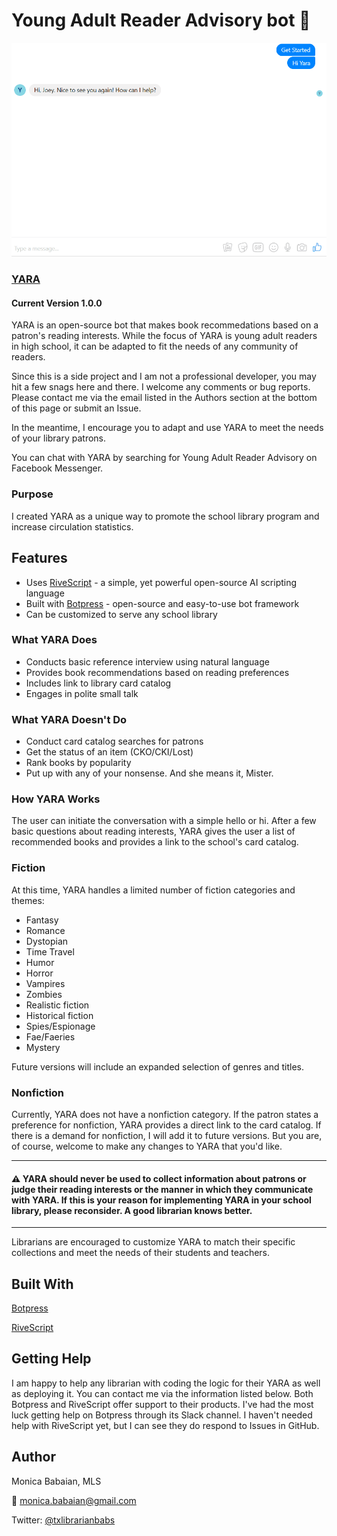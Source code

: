# Young Adult Reader Advisory bot 🤖 
 

<img src="https://github.com/mbabaian/yara/blob/master/yara_intro.gif" width="548">

### [YARA](https://www.facebook.com/Young-Adult-Reader-Advisory-163238114307197/)

#### Current Version 1.0.0 
YARA is an open-source bot that makes book recommedations based on a patron's reading interests. While the focus of YARA is young adult readers in high school, it can be adapted to fit the needs of any community of readers.

Since this is a side project and I am not a professional developer, you may hit a few snags here and there. I welcome any comments or bug reports. Please contact me via the email listed in the Authors section at the bottom of this page or submit an Issue. 

In the meantime, I encourage you to adapt and use YARA to meet the needs of your library patrons.

You can chat with YARA by searching for Young Adult Reader Advisory on Facebook Messenger.

### Purpose
I created YARA as a unique way to promote the school library program and increase circulation statistics. 

## Features
- Uses [RiveScript](https://www.rivescript.com/) - a simple, yet powerful open-source AI scripting language
- Built with [Botpress](https://botpress.io/) - open-source and easy-to-use bot framework
- Can be customized to serve any school library

### What YARA Does
- Conducts basic reference interview using natural language
- Provides book recommendations based on reading preferences
- Includes link to library card catalog 
- Engages in polite small talk 

### What YARA Doesn't Do
 - Conduct card catalog searches for patrons
 - Get the status of an item (CKO/CKI/Lost)
 - Rank books by popularity
 - Put up with any of your nonsense. And she means it, Mister.
 
### How YARA Works
The user can initiate the conversation with a simple hello or hi. After a few basic questions about reading interests, YARA gives the user a list of recommended books and provides a link to the school's card catalog.

### Fiction
At this time, YARA handles a limited number of fiction categories and themes:
- Fantasy
- Romance
- Dystopian
- Time Travel
- Humor
- Horror
- Vampires
- Zombies
- Realistic fiction
- Historical fiction
- Spies/Espionage
- Fae/Faeries
- Mystery

Future versions will include an expanded selection of genres and titles.

### Nonfiction

Currently, YARA does not have a nonfiction category. If the patron states a preference for nonfiction, YARA provides a direct link to the card catalog. If there is a demand for nonfiction, I will add it to future versions. But you are, of course, welcome to make any changes to YARA that you'd like.

---
#### ⚠️ YARA should never be used to collect information about patrons or judge their reading interests or the manner in which they communicate with YARA. If this is your reason for implementing YARA in your school library, please reconsider. A good librarian knows better.
---

Librarians are encouraged to customize YARA to match their specific collections and meet the needs of their students and teachers. 

## Built With
[Botpress](https://botpress.io/)

[RiveScript](https://www.rivescript.com/)

## Getting Help
I am happy to help any librarian with coding the logic for their YARA as well as deploying it. You can contact me via the information listed below. Both Botpress and RiveScript offer support to their products. I've had the most luck getting help on Botpress through its Slack channel. I haven't needed help with RiveScript yet, but I can see they do respond to Issues in GitHub.

## Author
Monica Babaian, MLS

:email: monica.babaian@gmail.com

Twitter: [@txlibrarianbabs](https://twitter.com/txlibrarianbabs)
